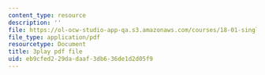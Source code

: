 ```yaml
---
content_type: resource
description: ''
file: https://ol-ocw-studio-app-qa.s3.amazonaws.com/courses/18-01-single-variable-calculus-fall-2006/eb9cfed229dadaaf3db636de1d2d05f9_XRkgBWbWvg4.pdf
file_type: application/pdf
resourcetype: Document
title: 3play pdf file
uid: eb9cfed2-29da-daaf-3db6-36de1d2d05f9
---
```

